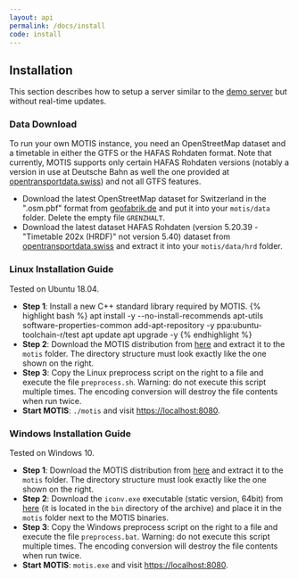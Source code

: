 ```yaml
---
layout: api
permalink: /docs/install
code: install
---
```


## Installation

This section describes how to setup a server similar to the [demo server](https://switzerland.motis-project.de) but without real-time updates.


### Data Download

To run your own MOTIS instance, you need an OpenStreetMap dataset and a timetable in either the GTFS or the HAFAS Rohdaten format. Note that currently, MOTIS supports only certain HAFAS Rohdaten versions (notably a version in use at Deutsche Bahn as well the one provided at [opentransportdata.swiss](https://opentransportdata.swiss)) and not all GTFS features.

  - Download the latest OpenStreetMap dataset for Switzerland in the ".osm.pbf" format from [geofabrik.de](https://download.geofabrik.de/europe/switzerland.html) and put it into your `motis/data` folder. Delete the empty file `GRENZHALT`.
  - Download the latest dataset HAFAS Rohdaten (version 5.20.39 - "Timetable 202x (HRDF)" not version 5.40) dataset from [opentransportdata.swiss](https://opentransportdata.swiss/en/dataset) and extract it into your `motis/data/hrd` folder.


### Linux Installation Guide

Tested on Ubuntu 18.04.


  - **Step 1**: Install a new C++ standard library required by MOTIS.
{% highlight bash %}
apt install -y --no-install-recommends apt-utils software-properties-common
add-apt-repository -y ppa:ubuntu-toolchain-r/test
apt update
apt upgrade -y
{% endhighlight %}
  - **Step 2**: Download the MOTIS distribution from [here](https://github.com/motis-project/motis/releases/latest/download/motis-linux.tar.bz2) and extract it to the `motis` folder. The directory structure must look exactly like the one shown on the right.
  - **Step 3**: Copy the Linux preprocess script on the right to a file and execute the file `preprocess.sh`. Warning: do not execute this script multiple times. The encoding conversion will destroy the file contents when run twice.
  - **Start MOTIS**: `./motis` and visit [https://localhost:8080](https://localhost:8080).


### Windows Installation Guide

Tested on Windows 10.

  - **Step 1**: Download the MOTIS distribution from [here](https://github.com/motis-project/motis/releases/latest/download/motis-windows.zip) and extract it to the `motis` folder. The directory structure must look exactly like the one shown on the right.
  - **Step 2**: Download the `iconv.exe` executable (static version, 64bit) from [here](https://mlocati.github.io/articles/gettext-iconv-windows.html) (it is located in the `bin` directory of the archive) and place it in the `motis` folder next to the MOTIS binaries.
  - **Step 3**: Copy the Windows preprocess script on the right to a file and execute the file `preprocess.bat`. Warning: do not execute this script multiple times. The encoding conversion will destroy the file contents when run twice.
  - **Start MOTIS**: `motis.exe` and visit [https://localhost:8080](https://localhost:8080).
